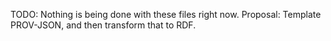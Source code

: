 TODO: Nothing is being done with these files right now.
Proposal: Template PROV-JSON, and then transform that to RDF.
